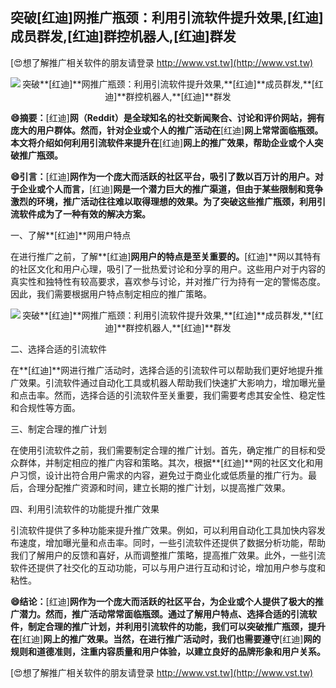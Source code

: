 ## **突破**[红迪]**网推广瓶颈：利用引流软件提升效果,**[红迪]**成员群发,**[红迪]**群控机器人,**[红迪]**群发**

[😍想了解推广相关软件的朋友请登录 http://www.vst.tw](http://www.vst.tw)

 <center><img src="https://vst.tw/MP4/tuiguang/png/5.png" alt="突破**[红迪]**网推广瓶颈：利用引流软件提升效果,**[红迪]**成员群发,**[红迪]**群控机器人,**[红迪]**群发"></center>

**😄摘要：**[红迪]**网（Reddit）是全球知名的社交新闻聚合、讨论和评价网站，拥有庞大的用户群体。然而，针对企业或个人的推广活动在**[红迪]**网上常常面临瓶颈。本文将介绍如何利用引流软件来提升在**[红迪]**网上的推广效果，帮助企业或个人突破推广瓶颈。**

**😄引言：**[红迪]**网作为一个庞大而活跃的社区平台，吸引了数以百万计的用户。对于企业或个人而言，**[红迪]**网是一个潜力巨大的推广渠道，但由于某些限制和竞争激烈的环境，推广活动往往难以取得理想的效果。为了突破这些推广瓶颈，利用引流软件成为了一种有效的解决方案。**

一、了解**[红迪]**网用户特点

在进行推广之前，了解**[红迪]**网用户的特点是至关重要的。**[红迪]**网以其特有的社区文化和用户心理，吸引了一批热爱讨论和分享的用户。这些用户对于内容的真实性和独特性有较高要求，喜欢参与讨论，并对推广行为持有一定的警惕态度。因此，我们需要根据用户特点制定相应的推广策略。

 <center><img src="https://vst.tw/MP4/tuiguang/png/0.png" alt="突破**[红迪]**网推广瓶颈：利用引流软件提升效果,**[红迪]**成员群发,**[红迪]**群控机器人,**[红迪]**群发"></center>

二、选择合适的引流软件

在**[红迪]**网进行推广活动时，选择合适的引流软件可以帮助我们更好地提升推广效果。引流软件通过自动化工具或机器人帮助我们快速扩大影响力，增加曝光量和点击率。然而，选择合适的引流软件至关重要，我们需要考虑其安全性、稳定性和合规性等方面。

三、制定合理的推广计划

在使用引流软件之前，我们需要制定合理的推广计划。首先，确定推广的目标和受众群体，并制定相应的推广内容和策略。其次，根据**[红迪]**网的社区文化和用户习惯，设计出符合用户需求的内容，避免过于商业化或低质量的推广行为。最后，合理分配推广资源和时间，建立长期的推广计划，以提高推广效果。

四、利用引流软件的功能提升推广效果

引流软件提供了多种功能来提升推广效果。例如，可以利用自动化工具加快内容发布速度，增加曝光量和点击率。同时，一些引流软件还提供了数据分析功能，帮助我们了解用户的反馈和喜好，从而调整推广策略，提高推广效果。此外，一些引流软件还提供了社交化的互动功能，可以与用户进行互动和讨论，增加用户参与度和粘性。

**😄结论：**[红迪]**网作为一个庞大而活跃的社区平台，为企业或个人提供了极大的推广潜力。然而，推广活动常常面临瓶颈。通过了解用户特点、选择合适的引流软件，制定合理的推广计划，并利用引流软件的功能，我们可以突破推广瓶颈，提升在**[红迪]**网上的推广效果。当然，在进行推广活动时，我们也需要遵守**[红迪]**网的规则和道德准则，注重内容质量和用户体验，以建立良好的品牌形象和用户关系。**

[😍想了解推广相关软件的朋友请登录 http://www.vst.tw](http://www.vst.tw)



